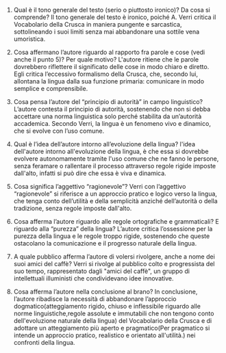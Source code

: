 1. Qual è il tono generale del testo (serio o piuttosto ironico)? Da cosa si comprende?
Il tono generale del testo è ironico, poiché A. Verri critica il Vocabolario della Crusca in maniera pungente e sarcastica, sottolineando i suoi limiti senza mai abbandonare una sottile vena umoristica.

2. Cosa affermano l’autore riguardo al rapporto fra parole e cose (vedi anche il punto 5)? Per quale motivo?
L'autore ritiene che le parole dovrebbero riflettere il significato delle cose in modo chiaro e diretto. Egli critica l’eccessivo formalismo della Crusca, che, secondo lui, allontana la lingua dalla sua funzione primaria: comunicare in modo semplice e comprensibile.

3. Cosa pensa l’autore del “principio di autorità” in campo linguistico?
L’autore contesta il principio di autorità, sostenendo che non si debba accettare una norma linguistica solo perché stabilita da un’autorità accademica. Secondo Verri, la lingua è un fenomeno vivo e dinamico, che si evolve con l’uso comune.

4. Qual è l’idea dell’autore intorno all’evoluzione della lingua?
l'idea dell'autore intorno all'evoluzione della lingua, è che essa si dovrebbe evolvere autonomamente tramite l'uso comune che ne fanno le persone, senza feramare o rallentare il processo attraverso regole rigide imposte dall'alto, infatti si può dire che essa è viva e dinamica.

5. Cosa significa l’aggettivo “ragionevole”?
Verri con l’aggettivo “ragionevole” si riferisce a un approccio pratico e logico verso la lingua, che tenga conto dell’utilità e della semplicità anziché dell’autorità o della tradizione, senza regole imposte dall'alto.

6. Cosa afferma l’autore riguardo alle regole ortografiche e grammaticali? E riguardo alla “purezza” della lingua?
L’autore critica l’ossessione per la purezza della lingua e le regole troppo rigide, sostenendo che queste ostacolano la comunicazione e il progresso naturale della lingua.

7. A quale pubblico afferma l’autore di volersi rivolgere, anche a nome dei suoi amici del caffè?
Verri si rivolge al pubblico colto e progressista del suo tempo, rappresentato dagli "amici del caffè", un gruppo di intellettuali illuministi che condividevano idee innovative.


8. Cosa afferma l’autore nella conclusione al brano?
In conclusione, l’autore ribadisce la necessità di abbandonare l’approccio dogmatico(atteggiamento rigido, chiuso e inflessibile riguardo alle norme linguistiche,regole assolute e immutabili che non tengono conto dell'evoluzione naturale della lingua) del Vocabolario della Crusca e di adottare un atteggiamento più aperto e pragmatico(Per pragmatico si intende un approccio pratico, realistico e orientato all'utilità.) nei confronti della lingua.


